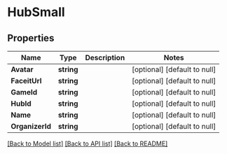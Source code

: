 # HubSmall

## Properties
Name | Type | Description | Notes
------------ | ------------- | ------------- | -------------
**Avatar** | **string** |  | [optional] [default to null]
**FaceitUrl** | **string** |  | [optional] [default to null]
**GameId** | **string** |  | [optional] [default to null]
**HubId** | **string** |  | [optional] [default to null]
**Name** | **string** |  | [optional] [default to null]
**OrganizerId** | **string** |  | [optional] [default to null]

[[Back to Model list]](../README.md#documentation-for-models) [[Back to API list]](../README.md#documentation-for-api-endpoints) [[Back to README]](../README.md)


